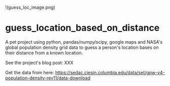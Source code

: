 !(guess_loc_image.png)

# guess_location_based_on_distance
A pet project using python, pandas/numpy/scipy, google maps and NASA's global population density grid data to guess a person's location bases on their distance from a known location. 

See the project's blog post: XXX

Get the data from here: https://sedac.ciesin.columbia.edu/data/set/gpw-v4-population-density-rev11/data-download

